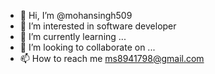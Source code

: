 - 👋 Hi, I’m @mohansingh509
- 👀 I’m interested in software developer
- 🌱 I’m currently learning ...
- 💞️ I’m looking to collaborate on ...
- 📫 How to reach me  ms8941798@gmail.com

<!---
mohansingh509/mohansingh509 is a ✨ special ✨ repository because its `README.md` (this file) appears on your GitHub profile.
You can click the Preview link to take a look at your changes.
--->
